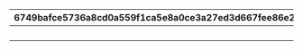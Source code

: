|6749bafce5736a8cd0a559f1ca5e8a0ce3a27ed3d667fee86e25c97727595d84|edb3552151b0b95ed05d46dea5c889ee4fa5e2a0d55d47dec88018e6db75138b|da623ba83cfb53887627c4109623a5a1957562e82a0ead86fda6056b08ffd559|3d5a323b88d27a0d7c162118e426fa76a7bb94f6d8303edfb79c4e3637bfb04a|
| --- | --- | --- | --- |
||1||10000|